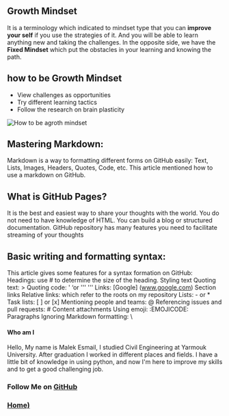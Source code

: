 
## Growth Mindset

It is a terminology which indicated to mindset type that you can **improve your self** if you use the strategies of it.
And you will be able to learn anything new and taking the challenges.
In the opposite side, we  have the **Fixed Mindset** which put the obstacles in your learning and knowing the path.

## how to be Growth Mindset
- View challenges as opportunities
- Try different learning tactics
- Follow the research on brain plasticity

![How to be agroth mindset](https://blog.innerdrive.co.uk/hs-fs/hubfs/social-suggested-images/developing-a-growth-mindset-600px.png?width=300&name=developing-a-growth-mindset-600px.png)

## Mastering Markdown:
Markdown is a way to formatting different forms on GitHub easily:
Text, Lists, Images, Headers, Quotes, Code, etc.
This article mentioned how to use a markdown on GitHub.

## What is GitHub Pages?
It is the best and easiest way to share your thoughts with the world. You do not need to have knowledge of HTML. 
You can build a blog or structured documentation.
GitHub repository has many features you need to facilitate streaming of your thoughts


## Basic writing and formatting syntax:
This article gives some features for a syntax formation on GitHub:
Headings: use # to determine the size of the heading.
Styling text
Quoting text: >
Quoting code: '   ‘or '''           '''
Links: [Google] (www.google.com)
Section links
Relative links: which refer to the roots on my repository
Lists: - or *
Task lists: [ ] or [x]
Mentioning people and teams: @
Referencing issues and pull requests: #
Content attachments
Using emoji:      :EMOJICODE:
Paragraphs
Ignoring Markdown formatting: \


#### Who am I
Hello, My name is Malek Esmail, I studied Civil Engineering at Yarmouk University. 
After graduation I worked in different places and fields. 
I have a little bit of knowledge in using python, and now I'm here to improve my skills and to get a good challenging job.

### Follow Me on [GitHub](https://github.com/malik9931)

### [Home)](https://malik9931.github.io/reading-notes)